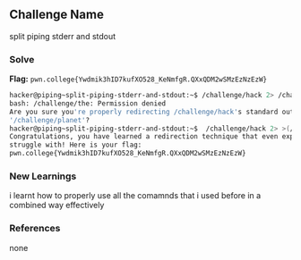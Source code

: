 ## Challenge Name
split piping stderr and stdout

### Solve
**Flag:** `pwn.college{Ywdmik3hID7kufXO528_KeNmfgR.QXxQDM2wSMzEzNzEzW}`

```bash
hacker@piping~split-piping-stderr-and-stdout:~$ /challenge/hack 2> /challenge/the | /challenge/planet
bash: /challenge/the: Permission denied
Are you sure you're properly redirecting /challenge/hack's standard output into 
'/challenge/planet'?
hacker@piping~split-piping-stderr-and-stdout:~$  /challenge/hack 2> >(/challenge/the) | /challenge/planet
Congratulations, you have learned a redirection technique that even experts 
struggle with! Here is your flag:
pwn.college{Ywdmik3hID7kufXO528_KeNmfgR.QXxQDM2wSMzEzNzEzW}
```

### New Learnings
i learnt how to properly use all the comamnds that i used before in a combined way effectively 

### References 
none
